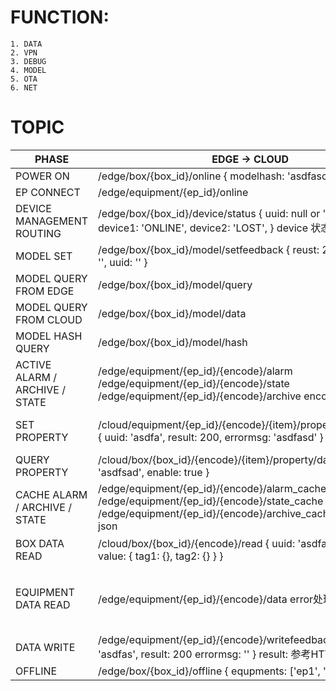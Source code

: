 # FUNCTION:
	1. DATA
	2. VPN
	3. DEBUG
	4. MODEL
	5. OTA
	6. NET

# TOPIC
| PHASE                          | EDGE -> CLOUD                                                                                                                                                                               | CLOUD -> EDGE                                                                                                                                                                            |
|--------------------------------|---------------------------------------------------------------------------------------------------------------------------------------------------------------------------------------------|------------------------------------------------------------------------------------------------------------------------------------------------------------------------------------------|
| POWER ON                       | /edge/box/{box_id}/online {   modelhash: 'asdfasdf' }                                                                                                                                       |                                                                                                                                                                                          |
| EP CONNECT                     | /edge/equipment/{ep_id}/online                                                                                                                                                              |                                                                                                                                                                                          |
| DEVICE MANAGEMENT ROUTING      | /edge/box/{box_id}/device/status {   uuid: null or 'asdfadsf'   device1: 'ONLINE',   device2: 'LOST', } device 状态可单个发送                                                                | /cloud/box/{box_id}/device/diagnose {   uuid: 'sdfasdf',   device: /sdfs/; }                                                                                                             |
| MODEL SET                      | /edge/box/{box_id}/model/setfeedback {   reust: 200,   errormsg: '',   uuid: '' }                                                                                                           | /cloud/box/{box_id}/model/set {   uuid: 'sdfs',   hash: '',   model: {} }                                                                                                                |
| MODEL QUERY FROM EDGE          | /edge/box/{box_id}/model/query                                                                                                                                                              | /cloud/box/{box_id}/model/data                                                                                                                                                           |
| MODEL QUERY  FROM CLOUD        | /edge/box/{box_id}/model/data                                                                                                                                                               | /cloud/box/{box_id}/model/query                                                                                                                                                          |
| MODEL HASH QUERY               | /edge/box/{box_id}/model/hash                                                                                                                                                               | /cloud/box/{box_id}/model/hashquery                                                                                                                                                      |
| ACTIVE ALARM / ARCHIVE / STATE | /edge/equipment/{ep_id}/{encode}/alarm /edge/equipment/{ep_id}/{encode}/state /edge/equipment/{ep_id}/{encode}/archive encode = json | influxLine | binery | xml | string                   |                                                                                                                                                                                          |
| SET PROPERTY                   | /cloud/equipment/{ep_id}/{encode}/{item}/property/setfeedback {   uuid: 'asdfa',   result: 200,   errormsg: 'asdfasd' }                                                                     | /cloud/equipment/{ep_id}/{encode}/{item}/property/set   {   uuit: 'asdfa',   enable: true or false }   item = alarm or state or archive or ...                                               |
| QUERY PROPERTY                 | /cloud/box/{box_id}/{encode}/{item}/property/data {   uuid: 'asdfsad',   enable: true }                                                                                                     | /cloud/box/{box_id}/{encode}/{item}/property/query {   uuid: 'asdfasd' }                                                                                                                 |
| CACHE ALARM / ARCHIVE / STATE  | /edge/equipment/{ep_id}/{encode}/alarm_cache /edge/equipment/{ep_id}/{encode}/state_cache /edge/equipment/{ep_id}/{encode}/archive_cache encode = json | influxLine | binery | xml | string |                                                                                                                                                                                          |
| BOX DATA READ                  | /cloud/box/{box_id}/{encode}/read {   uuid: 'asdfa',   device: 'plc1',   value: {     tag1: {},     tag2: {}   } }                                                                          | /cloud/box/{box_id}/{encode}/read {   uuid: 'asdfa',   device: 'plc1',   tags: ['tag1', 'tag2']   } 只读一次                                                                             |
| EQUIPMENT DATA READ            | /edge/equipment/{ep_id}/{encode}/data error处理及返回机制                                                                                                                                   | /cloud/equipment/{ep_id}/{encode}/read {   uuid: 'sadf',   etag1: {mode: 'interval or onchange or onetime', interval: '10000'} } /cloud/equipment/{ep_id}/{encode}/stopread [etag1, etag2] |
| DATA WRITE                     | /edge/equipment/{ep_id}/{encode}/writefeedback {   uuid: 'asdfas',   result: 200   errormsg: '' } result: 参考HTTP STATUS                                                                   | /cloud/equipment/{ep_id}/{encode}/write {   uuid: 'asdfasdf',   etagName: 'etag1',   value: 2000 }                                                                                       |
| OFFLINE                        | /edge/box/{box_id}/offline {   equpments: ['ep1', 'ep2'] }                                                                                                                                  |                                                                                                                                                                                          |